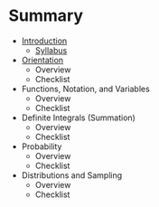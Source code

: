 # Summary

* [Introduction](README.md)
   * [Syllabus](syllabus.md)
* [Orientation](chapter1.md)
   * Overview
   * Checklist
* Functions, Notation, and Variables
   * Overview
   * Checklist
* Definite Integrals (Summation)
   * Overview
   * Checklist
* Probability
   * Overview
   * Checklist
* Distributions and Sampling
   * Overview
   * Checklist

